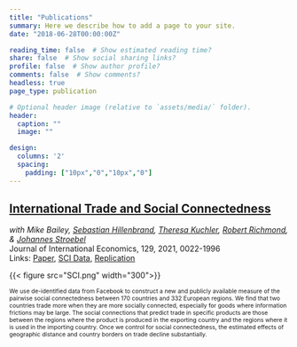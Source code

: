 ```yaml
---
title: "Publications"
summary: Here we describe how to add a page to your site.
date: "2018-06-28T00:00:00Z"

reading_time: false  # Show estimated reading time?
share: false  # Show social sharing links?
profile: false  # Show author profile?
comments: false  # Show comments?
headless: true
page_type: publication

# Optional header image (relative to `assets/media/` folder).
header:
  caption: ""
  image: ""

design:
  columns: '2'
  spacing:
    padding: ["10px","0","10px","0"]  
---
```

 [<h2>International Trade and Social Connectedness</h2>](http://pages.stern.nyu.edu/~jstroebe/PDF/BGHKRS_InternationalTradeSocialConnectedness.pdf)

_with Mike Bailey, [Sebastian Hillenbrand](https://sites.google.com/stern.nyu.edu/sebastianhillenbrand/home), [Theresa Kuchler](http://pages.stern.nyu.edu/~tkuchler/), [Robert Richmond](https://robertjrichmond.com/), & [Johannes Stroebel](http://pages.stern.nyu.edu/~jstroebe/)_<br>
Journal of International Economics, 129, 2021, 0022-1996 <br>
Links: [Paper](http://pages.stern.nyu.edu/~jstroebe/PDF/BGHKRS_InternationalTradeSocialConnectedness.pdf), [SCI Data](https://data.humdata.org/dataset/social-connectedness-index.pdf),	[Replication](https://data.mendeley.com/datasets/7wddm84w9r/1)

{{< figure src="SCI.png" width="300">}}
<p style="font-size:0.75em">
We use de-identified data from Facebook to construct a new and publicly available measure of the pairwise social connectedness between 170 countries and 332 European regions. We find that two countries trade more when they are more socially connected, especially for goods where information frictions may be large. The social connections that predict trade in specific products are those between the regions where the product is produced in the exporting country and the regions where it is used in the importing country. Once we control for social connectedness, the estimated effects of geographic distance and country borders on trade decline substantially.  
</p>



